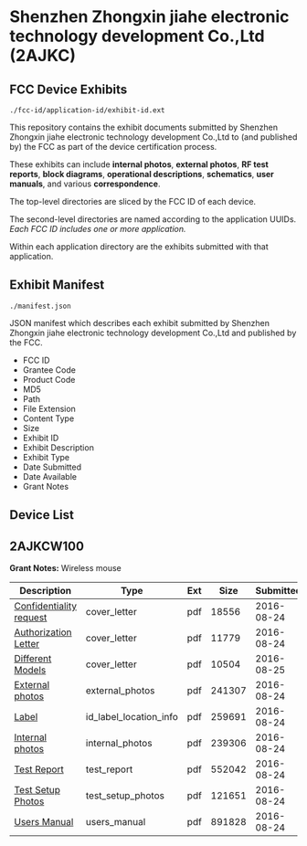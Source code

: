 # Shenzhen Zhongxin jiahe electronic technology development Co.,Ltd (2AJKC)
## FCC Device Exhibits

```
./fcc-id/application-id/exhibit-id.ext
```

This repository contains the exhibit documents submitted by Shenzhen Zhongxin jiahe electronic technology development Co.,Ltd to (and published by) the FCC as part of the device certification process.

These exhibits can include **internal photos**, **external photos**, **RF test reports**, **block diagrams**, **operational descriptions**, **schematics**, **user manuals**, and various **correspondence**.

The top-level directories are sliced by the FCC ID of each device.

The second-level directories are named according to the application UUIDs. *Each FCC ID includes one or more application.*

Within each application directory are the exhibits submitted with that application. 

## Exhibit Manifest

```
./manifest.json
```

JSON manifest which describes each exhibit submitted by Shenzhen Zhongxin jiahe electronic technology development Co.,Ltd and published by the FCC.

- FCC ID
- Grantee Code
- Product Code
- MD5
- Path
- File Extension
- Content Type
- Size
- Exhibit ID
- Exhibit Description
- Exhibit Type
- Date Submitted
- Date Available
- Grant Notes

## Device List
## 2AJKCW100
**Grant Notes:** Wireless mouse

| Description | Type | Ext | Size | Submitted | Available |
| ----------- | ---- | --- | ---- | --------- | --------- |
| [Confidentiality request](2AJKCW100/fc6419f3963d7290e2b5b1bd3b094879/3110653.pdf) | cover_letter | pdf | 18556 | 2016-08-24 | 2016-08-25 |
| [Authorization Letter](2AJKCW100/fc6419f3963d7290e2b5b1bd3b094879/3110654.pdf) | cover_letter | pdf | 11779 | 2016-08-24 | 2016-08-25 |
| [Different Models](2AJKCW100/fc6419f3963d7290e2b5b1bd3b094879/3111709.pdf) | cover_letter | pdf | 10504 | 2016-08-25 | 2016-08-25 |
| [External photos](2AJKCW100/fc6419f3963d7290e2b5b1bd3b094879/3110657.pdf) | external_photos | pdf | 241307 | 2016-08-24 | 2017-02-21 |
| [Label](2AJKCW100/fc6419f3963d7290e2b5b1bd3b094879/3110655.pdf) | id_label_location_info | pdf | 259691 | 2016-08-24 | 2016-08-25 |
| [Internal photos](2AJKCW100/fc6419f3963d7290e2b5b1bd3b094879/3110658.pdf) | internal_photos | pdf | 239306 | 2016-08-24 | 2017-02-21 |
| [Test Report](2AJKCW100/fc6419f3963d7290e2b5b1bd3b094879/3110656.pdf) | test_report | pdf | 552042 | 2016-08-24 | 2016-08-25 |
| [Test Setup Photos](2AJKCW100/fc6419f3963d7290e2b5b1bd3b094879/3110651.pdf) | test_setup_photos | pdf | 121651 | 2016-08-24 | 2017-02-21 |
| [Users Manual](2AJKCW100/fc6419f3963d7290e2b5b1bd3b094879/3110652.pdf) | users_manual | pdf | 891828 | 2016-08-24 | 2017-02-21 |
